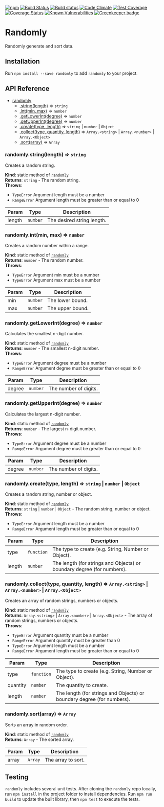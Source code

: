 [![npm](https://img.shields.io/npm/v/randomly.svg)](https://www.npmjs.com/package/randomly)
[![Build Status](https://travis-ci.org/smockle/randomly.svg?branch=master)](https://travis-ci.org/smockle/randomly)
[![Build status](https://ci.appveyor.com/api/projects/status/x1sjhd5q1jv1eupd?svg=true)](https://ci.appveyor.com/project/smockle/randomly)
[![Code Climate](https://codeclimate.com/github/smockle/randomly/badges/gpa.svg)](https://codeclimate.com/github/smockle/randomly)
[![Test Coverage](https://codeclimate.com/github/smockle/randomly/badges/coverage.svg)](https://codeclimate.com/github/smockle/randomly/coverage)
[![Coverage Status](https://coveralls.io/repos/github/smockle/randomly/badge.svg?branch=master)](https://coveralls.io/github/smockle/randomly?branch=master)
[![Known Vulnerabilities](https://snyk.io/test/npm/randomly/badge.svg)](https://snyk.io/test/npm/randomly)
[![Greenkeeper badge](https://badges.greenkeeper.io/smockle/randomly.svg)](https://greenkeeper.io/)

# Randomly

Randomly generate and sort data.

## Installation

Run `npm install --save randomly` to add `randomly` to your project.

## API Reference

* [randomly](#module_randomly)
    * [.string(length)](#module_randomly.string) ⇒ <code>string</code>
    * [.int(min, max)](#module_randomly.int) ⇒ <code>number</code>
    * [.getLowerInt(degree)](#module_randomly.getLowerInt) ⇒ <code>number</code>
    * [.getUpperInt(degree)](#module_randomly.getUpperInt) ⇒ <code>number</code>
    * [.create(type, length)](#module_randomly.create) ⇒ <code>string</code> &#124; <code>number</code> &#124; <code>Object</code>
    * [.collect(type, quantity, length)](#module_randomly.collect) ⇒ <code>Array.&lt;string&gt;</code> &#124; <code>Array.&lt;number&gt;</code> &#124; <code>Array.&lt;Object&gt;</code>
    * [.sort(array)](#module_randomly.sort) ⇒ <code>Array</code>

<a name="module_randomly.string"></a>

### randomly.string(length) ⇒ <code>string</code>
Creates a random string.

**Kind**: static method of <code>[randomly](#module_randomly)</code>  
**Returns**: <code>string</code> - The random string.  
**Throws**:

- <code>TypeError</code> Argument length must be a number
- <code>RangeError</code> Argument length must be greater than or equal to 0


| Param | Type | Description |
| --- | --- | --- |
| length | <code>number</code> | The desired string length. |

<a name="module_randomly.int"></a>

### randomly.int(min, max) ⇒ <code>number</code>
Creates a random number within a range.

**Kind**: static method of <code>[randomly](#module_randomly)</code>  
**Returns**: <code>number</code> - The random number.  
**Throws**:

- <code>TypeError</code> Argument min must be a number
- <code>TypeError</code> Argument max must be a number


| Param | Type | Description |
| --- | --- | --- |
| min | <code>number</code> | The lower bound. |
| max | <code>number</code> | The upper bound. |

<a name="module_randomly.getLowerInt"></a>

### randomly.getLowerInt(degree) ⇒ <code>number</code>
Calculates the smallest n-digit number.

**Kind**: static method of <code>[randomly](#module_randomly)</code>  
**Returns**: <code>number</code> - The smallest n-digit number.  
**Throws**:

- <code>TypeError</code> Argument degree must be a number
- <code>RangeError</code> Argument degree must be greater than or equal to 0


| Param | Type | Description |
| --- | --- | --- |
| degree | <code>number</code> | The number of digits. |

<a name="module_randomly.getUpperInt"></a>

### randomly.getUpperInt(degree) ⇒ <code>number</code>
Calculates the largest n-digit number.

**Kind**: static method of <code>[randomly](#module_randomly)</code>  
**Returns**: <code>number</code> - The largest n-digit number.  
**Throws**:

- <code>TypeError</code> Argument degree must be a number
- <code>RangeError</code> Argument degree must be greater than or equal to 0


| Param | Type | Description |
| --- | --- | --- |
| degree | <code>number</code> | The number of digits. |

<a name="module_randomly.create"></a>

### randomly.create(type, length) ⇒ <code>string</code> &#124; <code>number</code> &#124; <code>Object</code>
Creates a random string, number or object.

**Kind**: static method of <code>[randomly](#module_randomly)</code>  
**Returns**: <code>string</code> &#124; <code>number</code> &#124; <code>Object</code> - The random string, number or object.  
**Throws**:

- <code>TypeError</code> Argument length must be a number
- <code>RangeError</code> Argument length must be greater than or equal to 0


| Param | Type | Description |
| --- | --- | --- |
| type | <code>function</code> | The type to create (e.g. String, Number or Object). |
| length | <code>number</code> | The length (for strings and Objects) or boundary degree (for numbers). |

<a name="module_randomly.collect"></a>

### randomly.collect(type, quantity, length) ⇒ <code>Array.&lt;string&gt;</code> &#124; <code>Array.&lt;number&gt;</code> &#124; <code>Array.&lt;Object&gt;</code>
Creates an array of random strings, numbers or objects.

**Kind**: static method of <code>[randomly](#module_randomly)</code>  
**Returns**: <code>Array.&lt;string&gt;</code> &#124; <code>Array.&lt;number&gt;</code> &#124; <code>Array.&lt;Object&gt;</code> - The array of random strings, numbers or objects.  
**Throws**:

- <code>TypeError</code> Argument quantity must be a number
- <code>RangeError</code> Argument quantity must be greater than 0
- <code>TypeError</code> Argument length must be a number
- <code>RangeError</code> Argument length must be greater than or equal to 0


| Param | Type | Description |
| --- | --- | --- |
| type | <code>function</code> | The type to create (e.g. String, Number or Object). |
| quantity | <code>number</code> | The quantity to create. |
| length | <code>number</code> | The length (for strings and Objects) or boundary degree (for numbers). |

<a name="module_randomly.sort"></a>

### randomly.sort(array) ⇒ <code>Array</code>
Sorts an array in random order.

**Kind**: static method of <code>[randomly](#module_randomly)</code>  
**Returns**: <code>Array</code> - The sorted array.  

| Param | Type | Description |
| --- | --- | --- |
| array | <code>Array</code> | The array to sort. |


## Testing

`randomly` includes several unit tests. After cloning the `randomly` repo locally, run `npm install` in the project folder to install dependencies. Run `npm run build` to update the built library, then `npm test` to execute the tests.
